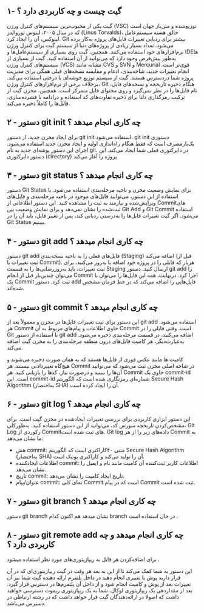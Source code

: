 ## ۱- گیت چیست و چه کاربردی دارد ؟

گیت یکی از محبوب‌ترین سیستم‌های کنترل ورژن (VSC) توزیع‌شده و متن‌باز جهان است که در سال ۲۰۰۵، لینوس توروالدز (Linus Torvalds)، خالق هسته سیستم‌عامل لینوکس، آن را ایجاد کرد. Git بیشتر برای ردیابی تغییرات فایل‌های پروژه به‌کار برده می‌شود. تعداد بسیار زیادی از پروژه‌های دنیا از سیستم گیت برای کنترل ورژن نرم‌افزارهای خود استفاده می‌کنند. همچنین، گیت روی بسیاری از سیستم‌عامل‌ها و IDEها به‌طور پیش‌فرض وجود دارد که می‌توانید از آن استفاده کنید.
گیت از بسیاری از سیستم‌های کنترل ورژن (VCS) مشابه مانند CVS و SVN و Mercurial قوی‌تر است. انجام تغییرات جدید، شاخه‌بندی، ادغام و مقایسه نسخه‌های قبلی همگی برای مدیریت پروژه شما دردسترس هستند. گیت از سیستم توزیع خوشه‌ای یا درختی استفاده می‌کند. برخلاف برخی از نرم‌افزارهای کنترل ورژن، Git هنگام ذخیره تاریخچه و نسخه‌های فایل، نام فایل‌ها را در نظر نمی‌گیرد و روی محتوای فایل متمرکز است. همچنین، مخزن گیت از ترکیب رمزگذاری دلتا برای ذخیره تفاوت‌های کد استفاده و درادامه با فشرده‌سازی، فایل‌ها را کاملاً ذخیره می‌کند.

## ۲ - دستور git init چه کاری انجام میدهد ؟

برای ایجاد مخزن جدید، از دستور git init استفاده می‌شود. git init دستوری یک‌بارمصرف است که فقط هنگام راه‌اندازی اولیه و ایجاد مخزن جدید استفاده می‌شود. اجرای این دستور پوشه‌ای جدید به نام git. در دایرکتوری فعلی شما ایجاد می‌کند.
این دستور دایرکتوری (directory) پروژه را آغاز می‌کند

## ۳ - دستور git status چه کاری انجام میدهد ؟

دستور Git Status برای نمایش وضعیت مخزن و ناحیه مرحله‌بندی استفاده می‌شود. با استفاده از این دستور، می‌توانید فایل‌های موجود در ناحیه مرحله‌بندی و فایل‌های ویرایش‌شده‌ و نیازمند به ثبت را مشاهده کنید. این دستور اطلاعاتی از Commitهای ثبت‌شده را نشان نمی‌دهد و برای نمایش وضعیت بین Git Add و Git Commit استفاده می‌شود. اگر گیت تغییرات فایل‌ها را به‌درستی ردیابی کند، پس از تغییر فایل، باید آن را در Git Status ببینیم.

## ۴ - دستور git add چه کاری انجام میدهد ؟

دستور git add فایل‌های فعلی را به ناحیه نسخه‌بندی (Staging) اضافه می‌کند (قبل از ثبت تغییرات با Commit). هربار که فایلی را در پروژه خود اضافه یا به‌روز می‌کنید، برای ثبت تغییرات، باید به‌روز‌رسانی‌ها را به قسمت Staging ارسال کنید. دستور git add را می‌توان چندین‌بار قبل از انجام Commit اجرا کرد. در‌نهایت، همه این فایل‌ها را می‌توان با یک Commit ثبت کرد. دستور add فایل‌هایی را اضافه می‌کند که در خط فرمان مشخص شده‌اند.

## ۵ - دستور git commit چه کاری انجام میدهد ؟

این دستور برای ثبت تغییرات فایل‌ها در مخزن و معمولاً بعد از git add استفاده می‌شود. هر Commit حاوی اطلاعات و پیام‌های مربوط به آن Commit است. وقتی فایلی را در Git با استفاده از دستور git add اضافه می‌کنید، در قسمت مرحله‌بندی ذخیره می‌شود. به‌عبارت‌دیگر، هر کامیت فایل‌های درون منطقه مرحله‌بندی را به مخزن گیت اضافه می‌کند.

کامیت ها مانند عکس فوری از فایل‌ها هستند که به همان صورت ذخیره می‌شوند و هیچ‌گاه تغییردادنی نیستند. هر Commit در شاخه اصلی مخزن ثبت می‌شود که می‌توانید آن‌ها را ببینید و درصورت نیاز، کدها را بازیابی کنید. هر Commit حاوی یک commit-id است. این commit-id شماره‌ای رمزنگاری شده است که الگوریتم Secure Hash Algorithm (به‌اختصار SHA) آن را ایجاد کرده است.

## ۶ - دستور git log چه کاری انجام میدهد ؟

این دستور ابزاری کاربردی برای بررسی تغییرات ایجاد‌شده در مخزن گیت است. برای مشخص‌کردن تاریخچه سورس کد، می‌توانید از این دستور استفاده کنید. به‌طور‌کلی، Git Log رکوردی از Commitهای ثبت شده است. Git log داده‌های زیر را از هر Commit به ما نشان می‌دهد:

- هش commit: متنی ۴۰کاراکتری است که الگوریتم Secure Hash Algorithm (به‌اختصار SHA) آن را تولید می‌کند و کاراکتری یونیک است.
- اطلاعات ایجاد‌کننده commit: اطلاعات کاربر ثبت‌کننده آن کامیت مانند نام و ایمیل را نشان می‌دهد.
- تاریخ commit: تاریخ ایجاد کامیت را نشان می‌دهد.
- عنوان/پیام commit: نمای کلی Commit است که در پیام Commit ثبت شده است.

## ۷ - دستور git branch چه کاری انجام میدهد ؟

دستور git branch نشان میدهد هم اکنون
کدام branch در حال استفاده است .

## ۸ - دستور git remote add چه کاری انجام میدهد و چه کاربردی دارد ؟

برای اضافه‌کردن هر فایل به ریپازیتوری‌های مورد نظر استفاده میشود .

این دستور به شما کمک می‌کند تا از این به بعد هر وقت در گیت ریپازیتوری‌ای که در آن قرار دارید پوش یا تغییری انجام دهید در داخل پلتفرم ارائه دهنده گیت شما نیز آن تغییرات بعد از پوش و کامیت انجام شود و از داخل آن پلتفرم‌ها در دسترس قرار گیرد. بعد از مقدار‌دهی یک ریپازیتوری لوکال، شما به یک ریپازیتوری ریموت دسترسی خواهید داشت که اصولا در ارائه‌دهندگان گیت قرار خواهد داشت که در رشته ارتباطی در دسترس می‌باشد.

